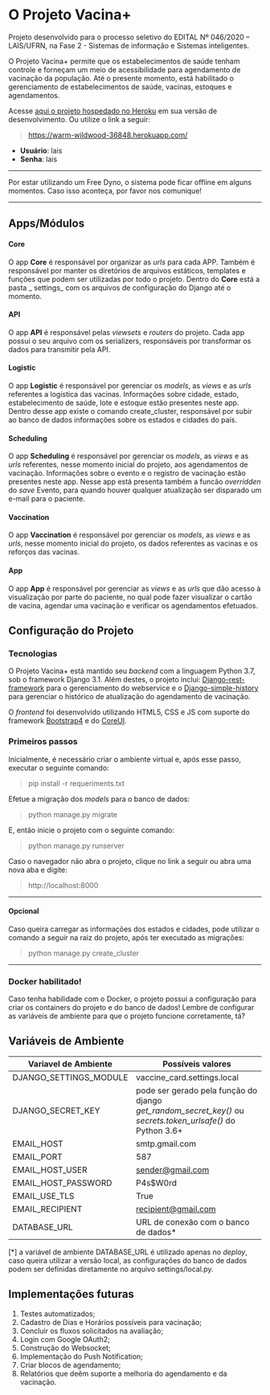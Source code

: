 # O Projeto Vacina+

Projeto desenvolvido para o processo seletivo do EDITAL Nº 046/2020 – LAIS/UFRN, na Fase 2 - Sistemas de informação e
Sistemas inteligentes.

O Projeto Vacina+ permite que os estabelecimentos de saúde tenham controle e forneçam um meio de acessibilidade para
agendamento de vacinação da população. Até o presente momento, está habilitado o gerenciamento de estabelecimentos de
saúde, vacinas, estoques e agendamentos.

Acesse [aqui o projeto hospedado no Heroku](https://warm-wildwood-36848.herokuapp.com/) em sua versão de
desenvolvimento. Ou utilize o link a seguir:
> https://warm-wildwood-36848.herokuapp.com/

* **Usuário**: lais
* **Senha**: lais

---

Por estar utilizando um Free Dyno, o sistema pode ficar offline em alguns momentos. Caso isso aconteça, por favor nos comunique!

---

## Apps/Módulos

#### Core

O app **Core** é responsável por organizar as _urls_ para cada APP. Também é responsável por manter os diretórios de
arquivos estáticos, templates e funções que podem ser utilizadas por todo o projeto. Dentro do **Core** está a pasta _
settings_ com os arquivos de configuração do Django até o momento.

#### API

O app **API** é responsável pelas _viewsets_ e _routers_ do projeto. Cada app possui o seu arquivo com os serializers,
responsáveis por transformar os dados para transmitir pela API.

#### Logistic

O app **Logistic** é responsável por gerenciar os _models_, as _views_ e as _urls_ referentes a logística das vacinas.
Informações sobre cidade, estado, estabelecimento de saúde, lote e estoque estão presentes neste app. Dentro desse app
existe o comando create_cluster, responsável por subir ao banco de dados informações sobre os estados e cidades do país.

#### Scheduling

O app **Scheduling** é responsável por gerenciar os _models_, as _views_ e as _urls_ referentes, nesse momento inicial
do projeto, aos agendamentos de vacinação. Informações sobre o evento e o registro de vacinação estão presentes neste
app. Nesse app está presenta também a funcão _overridden_ do _save_ Evento, para quando houver qualquer atualização ser
disparado um e-mail para o paciente.

#### Vaccination

O app **Vaccination** é responsável por gerenciar os _models_, as _views_ e as _urls_, nesse momento inicial do projeto,
os dados referentes as vacinas e os reforços das vacinas.

#### App

O app **App** é responsável por gerenciar as _views_ e as _urls_ que dão acesso à visualização por parte do paciente, no
qual pode fazer visualizar o cartão de vacina, agendar uma vacinação e verificar os agendamentos efetuados.

## Configuração do Projeto

### Tecnologias

O Projeto Vacina+ está mantido seu _backend_ com a linguagem Python 3.7, sob o framework Django 3.1. Além destes, o
projeto inclui: [Django-rest-framework](https://www.django-rest-framework.org/) para o gerenciamento do webservice e o [Django-simple-history](https://django-simple-history.readthedocs.io/en/latest/) para gerenciar o
histórico de atualização do agendamento de vacinação.

O _frontend_ foi desenvolvido utilizando HTML5, CSS e JS com suporte do framework [Bootstrap4](https://getbootstrap.com/) e do [CoreUI](https://coreui.io/).

### Primeiros passos

Inicialmente, é necessário criar o ambiente virtual e, após esse passo, executar o seguinte comando:

> pip install -r requeriments.txt

Efetue a migração dos _models_ para o banco de dados:
> python manage.py migrate

E, então inicie o projeto com o seguinte comando:
> python manage.py runserver

Caso o navegador não abra o projeto, clique no link a seguir ou abra uma nova aba e digite:
> http://localhost:8000

---
#### Opcional
Caso queira carregar as informações dos estados e cidades, pode utilizar o comando a seguir na raiz do projeto, após ter executado as migrações:
> python manage.py create_cluster

---

### Docker habilitado!

Caso tenha habilidade com o Docker, o projeto possui a configuração para criar os containers do projeto e do banco de
dados!
Lembre de configurar as variáveis de ambiente para que o projeto funcione corretamente, tá?

## Variáveis de Ambiente

| Variavel de Ambiente | Possíveis valores |
| --- | --- |
| DJANGO_SETTINGS_MODULE | vaccine_card.settings.local |
| DJANGO_SECRET_KEY | pode ser gerado pela função do django _get_random_secret_key()_ ou _secrets.token_urlsafe()_ do Python 3.6+ |
| EMAIL_HOST | smtp.gmail.com |
| EMAIL_PORT | 587 |
| EMAIL_HOST_USER | sender@gmail.com |
| EMAIL_HOST_PASSWORD | P4s$W0rd |
| EMAIL_USE_TLS | True |
| EMAIL_RECIPIENT | recipient@gmail.com |
| DATABASE_URL | URL de conexão com o banco de dados* |

[*] a variável de ambiente DATABASE_URL é utilizado apenas no _deploy_, caso queira utilizar a versão local, as
configurações do banco de dados podem ser definidas diretamente no arquivo settings/local.py.

## Implementações futuras

1. Testes automatizados;
1. Cadastro de Dias e Horários possíveis para vacinação;
1. Concluir os fluxos solicitados na avaliação;
1. Login com Google OAuth2;
1. Construção do Websocket;
1. Implementação do Push Notification;
1. Criar blocos de agendamento;
1. Relatórios que deêm suporte a melhoria do agendamento e da vacinação.
